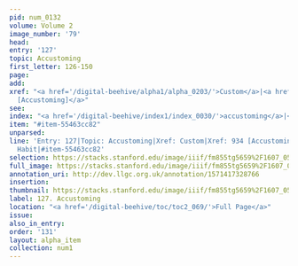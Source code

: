 ```yaml
---
pid: num_0132
volume: Volume 2
image_number: '79'
head: 
entry: '127'
topic: Accustoming
first_letter: 126-150
page: 
add: 
xref: "<a href='/digital-beehive/alpha1/alpha_0203/'>Custom</a>|<a href='/digital-beehive/toc/toc2_174/'>934
  [Accustoming]</a>"
see: 
index: "<a href='/digital-beehive/index1/index_0030/'>accustoming</a>|<a href='/digital-beehive/index2/index_1736/'>Habit</a>"
item: "#item-55463cc82"
unparsed: 
line: 'Entry: 127|Topic: Accustoming|Xref: Custom|Xref: 934 [Accustoming]|Index: accustoming|Index:
  Habit|#item-55463cc82'
selection: https://stacks.stanford.edu/image/iiif/fm855tg5659%2F1607_0546/286,3068,3054,559/full/0/default.jpg
full_image: https://stacks.stanford.edu/image/iiif/fm855tg5659%2F1607_0546/full/full/0/default.jpg
annotation_uri: http://dev.llgc.org.uk/annotation/1571417328766
insertion: 
thumbnail: https://stacks.stanford.edu/image/iiif/fm855tg5659%2F1607_0546/286,3068,600,180/250,/0/default.jpg
label: 127. Accustoming
location: "<a href='/digital-beehive/toc/toc2_069/'>Full Page</a>"
issue: 
also_in_entry: 
order: '131'
layout: alpha_item
collection: num1
---
```

